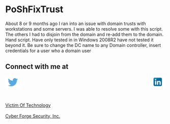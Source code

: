 # PoShFixTrust
About 8 or 9 months ago I ran into an issue with domain trusts with workstations and some servers.  I was able to resolve some with this script. The others I had to disjoin from the domain and re-add them to the domain.  Hand script. Have only tested in in Windows 2008R2 have not tested it beyond it.  Be sure to change the DC name to any Domain controller, insert credentials for a user who a domain user


## Connect with me at

<a href="https://twitter.com/HMInfoSecViking?ref_src=twsrc%5Etfw"><IMG SRC="https://github.com/bvoris/bvoris/blob/master/twitter.jpg" WIDTH=10% HEIGHT=10% ALIGN=LEFT></a>

<a href="https://www.linkedin.com/in/brad-voris" target="_blank"><IMG SRC="https://github.com/bvoris/bvoris/blob/master/linkedin.png" WIDTH=10% HEIGHT=4% ALIGN=RIGHT></a>

<BR /><BR />
<BR /><BR />

<A HREF="https://www.victimoftechnology.com">Victim Of Technology<A />
<BR /><BR />
<A HREF="https://www.cyberforgesecurity.com">Cyber Forge Security, Inc.<A />
<BR /><BR />
